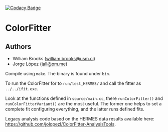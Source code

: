 [![Codacy Badge](https://api.codacy.com/project/badge/Grade/7198b51fe96c4c16a4d2b6a51d3e5cb5)](https://www.codacy.com?utm_source=github.com&amp;utm_medium=referral&amp;utm_content=jolopezl/ColorFitter&amp;utm_campaign=Badge_Grade)

# ColorFitter
## Authors
- William Brooks (william.brooks@usm.cl)
- Jorge López (jall@pm.me)

Compile using `make`. The binary is found under `bin`.

To run the ColorFitter for to `run/test_HERMES/` and call the fitter as `../../ifit.exe`.

Look at the functions defined in `source/main.cc`, there `runColorFitter()` and `runColorFitterVariant()` are the most useful. The former one helps to set a complete fit configuring everything, and the latter runs defined fits.

Legacy analysis code based on the HERMES data results available here: https://github.com/jolopezl/ColorFitter-AnalysisTools.
